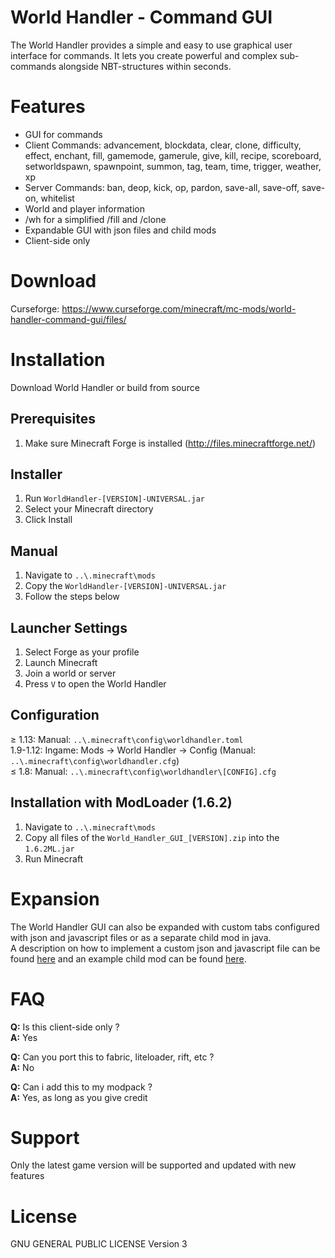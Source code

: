# World Handler - Command GUI #

The World Handler provides a simple and easy to use graphical user interface for commands.
It lets you create powerful and complex sub-commands alongside NBT-structures within seconds.

# Features #

* GUI for commands
* Client Commands: advancement, blockdata, clear, clone, difficulty, effect, enchant, fill, gamemode, gamerule, give, kill, recipe, scoreboard, setworldspawn, spawnpoint, summon, tag, team, time, trigger, weather, xp
* Server Commands: ban, deop, kick, op, pardon, save-all, save-off, save-on, whitelist
* World and player information
* /wh for a simplified /fill and /clone
* Expandable GUI with json files and child mods
* Client-side only

# Download #

Curseforge: https://www.curseforge.com/minecraft/mc-mods/world-handler-command-gui/files/

# Installation #

Download World Handler or build from source

## Prerequisites ##

1. Make sure Minecraft Forge is installed (http://files.minecraftforge.net/)

## Installer ##

1. Run `WorldHandler-[VERSION]-UNIVERSAL.jar`
2. Select your Minecraft directory
3. Click Install

## Manual ##

1. Navigate to `..\.minecraft\mods`
2. Copy the `WorldHandler-[VERSION]-UNIVERSAL.jar`
3. Follow the steps below

## Launcher Settings ##

1. Select Forge as your profile
2. Launch Minecraft
3. Join a world or server
4. Press `V` to open the World Handler

## Configuration ##

≥ 1.13: Manual: `..\.minecraft\config\worldhandler.toml`  
1.9-1.12: Ingame: Mods -> World Handler -> Config (Manual: `..\.minecraft\config\worldhandler.cfg`)  
≤ 1.8: Manual: `..\.minecraft\config\worldhandler\[CONFIG].cfg`

## Installation with ModLoader (1.6.2) ##

1. Navigate to `..\.minecraft\mods`
2. Copy all files of the `World_Handler_GUI_[VERSION].zip` into the `1.6.2ML.jar`
3. Run Minecraft

# Expansion #

The World Handler GUI can also be expanded with custom tabs configured with json and javascript files or as a separate child mod in java.  
A description on how to implement a custom json and javascript file can be found [here](https://github.com/Exopandora/WorldHandler/blob/master/README.md) and an example child mod can be found [here](https://github.com/Exopandora/WorldHandlerPlugin).

# FAQ #

**Q:** Is this client-side only ?  
**A:** Yes

**Q:** Can you port this to fabric, liteloader, rift, etc ?  
**A:** No

**Q:** Can i add this to my modpack ?  
**A:** Yes, as long as you give credit

# Support #

Only the latest game version will be supported and updated with new features

# License #

GNU GENERAL PUBLIC LICENSE Version 3
